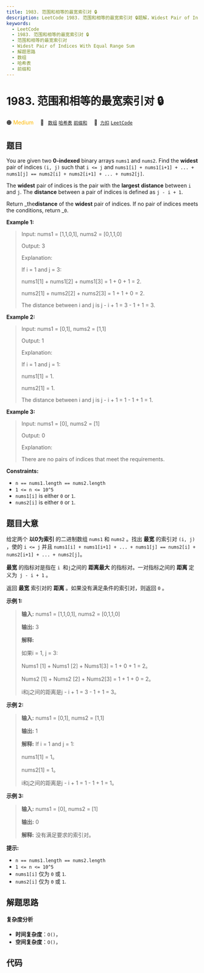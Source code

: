 ```yaml
---
title: 1983. 范围和相等的最宽索引对 🔒
description: LeetCode 1983. 范围和相等的最宽索引对 🔒题解，Widest Pair of Indices With Equal Range Sum，包含解题思路、复杂度分析以及完整的 JavaScript 代码实现。
keywords:
  - LeetCode
  - 1983. 范围和相等的最宽索引对 🔒
  - 范围和相等的最宽索引对
  - Widest Pair of Indices With Equal Range Sum
  - 解题思路
  - 数组
  - 哈希表
  - 前缀和
---
```


# 1983. 范围和相等的最宽索引对 🔒

🟠 <font color=#ffb800>Medium</font>&emsp; 🔖&ensp; [`数组`](/tag/array.md) [`哈希表`](/tag/hash-table.md) [`前缀和`](/tag/prefix-sum.md)&emsp; 🔗&ensp;[`力扣`](https://leetcode.cn/problems/widest-pair-of-indices-with-equal-range-sum) [`LeetCode`](https://leetcode.com/problems/widest-pair-of-indices-with-equal-range-sum)

## 题目

You are given two **0-indexed** binary arrays `nums1` and `nums2`. Find the
**widest** pair of indices `(i, j)` such that `i <= j` and `nums1[i] +
nums1[i+1] + ... + nums1[j] == nums2[i] + nums2[i+1] + ... + nums2[j]`.

The **widest** pair of indices is the pair with the **largest** **distance**
between `i` and `j`. The **distance** between a pair of indices is defined as
`j - i + 1`.

Return _the**distance** of the **widest** pair of indices. If no pair of
indices meets the conditions, return _`0`.



**Example 1:**

> Input: nums1 = [1,1,0,1], nums2 = [0,1,1,0]
> 
> Output: 3
> 
> Explanation:
> 
> If i = 1 and j = 3:
> 
> nums1[1] + nums1[2] + nums1[3] = 1 + 0 + 1 = 2.
> 
> nums2[1] + nums2[2] + nums2[3] = 1 + 1 + 0 = 2.
> 
> The distance between i and j is j - i + 1 = 3 - 1 + 1 = 3.

**Example 2:**

> Input: nums1 = [0,1], nums2 = [1,1]
> 
> Output: 1
> 
> Explanation:
> 
> If i = 1 and j = 1:
> 
> nums1[1] = 1.
> 
> nums2[1] = 1.
> 
> The distance between i and j is j - i + 1 = 1 - 1 + 1 = 1.

**Example 3:**

> Input: nums1 = [0], nums2 = [1]
> 
> Output: 0
> 
> Explanation:
> 
> There are no pairs of indices that meet the requirements.

**Constraints:**

  * `n == nums1.length == nums2.length`
  * `1 <= n <= 10^5`
  * `nums1[i]` is either `0` or `1`.
  * `nums2[i]` is either `0` or `1`.


## 题目大意

给定两个 **以0为索引** 的二进制数组 `nums1` 和 `nums2` 。找出 **最宽** 的索引对 `(i, j)` ，使的 `i <= j`
并且 `nums1[i] + nums1[i+1] + ... + nums1[j] == nums2[i] + nums2[i+1] + ... +
nums2[j]`。

**最宽** 的指标对是指在 `i `和` j `之间的 **距离最大** 的指标对。一对指标之间的 **距离** 定义为` j - i + 1` 。

返回 **最宽** 索引对的 **距离** 。如果没有满足条件的索引对，则返回 `0` 。



**示例 1:**

> 
> 
> 
> 
> 
> **输入:** nums1 = [1,1,0,1], nums2 = [0,1,1,0]
> 
> **输出:** 3
> 
> **解释:**
> 
> 如果i = 1, j = 3:
> 
> Nums1 [1] + Nums1 [2] + Nums1[3] = 1 + 0 + 1 = 2。
> 
> Nums2 [1] + Nums2 [2] + Nums2[3] = 1 + 1 + 0 = 2。
> 
> i和j之间的距离是j - i + 1 = 3 - 1 + 1 = 3。
> 
> 

**示例 2:**

> 
> 
> 
> 
> 
> **输入:** nums1 = [0,1], nums2 = [1,1]
> 
> **输出:** 1
> 
> **解释:** If i = 1 and j = 1:
> 
> nums1[1] = 1。
> 
> nums2[1] = 1。
> 
> i和j之间的距离是j - i + 1 = 1 - 1 + 1 = 1。
> 
> 

**示例 3:**

> 
> 
> 
> 
> 
> **输入:** nums1 = [0], nums2 = [1]
> 
> **输出:** 0
> 
> **解释:** 没有满足要求的索引对。
> 
> 



**提示:**

  * `n == nums1.length == nums2.length`
  * `1 <= n <= 10^5`
  * `nums1[i]` 仅为 `0` 或 `1`.
  * `nums2[i]` 仅为 `0` 或 `1`.


## 解题思路

#### 复杂度分析

- **时间复杂度**：`O()`，
- **空间复杂度**：`O()`，

## 代码

```javascript

```